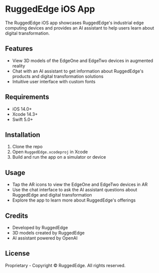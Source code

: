 # RuggedEdge iOS App
The RuggedEdge iOS app showcases RuggedEdge's industrial edge computing devices and provides an AI assistant to help users learn about digital transformation.

## Features
- View 3D models of the EdgeOne and EdgeTwo devices in augmented reality
- Chat with an AI assistant to get information about RuggedEdge's products and digital transformation solutions
- Intuitive user interface with custom fonts

## Requirements
- iOS 14.0+
- Xcode 14.3+
- Swift 5.0+

## Installation
1. Clone the repo
2. Open `RuggedEdge.xcodeproj` in Xcode
3. Build and run the app on a simulator or device

## Usage
- Tap the AR icons to view the EdgeOne and EdgeTwo devices in AR
- Use the chat interface to ask the AI assistant questions about RuggedEdge and digital transformation
- Explore the app to learn more about RuggedEdge's offerings

## Credits
- Developed by RuggedEdge
- 3D models created by RuggedEdge
- AI assistant powered by OpenAI

## License
Proprietary - Copyright © RuggedEdge. All rights reserved.
